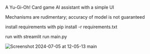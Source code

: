 A Yu-Gi-Oh! Card game AI assistant with a simple UI

Mechanisms are rudimentary; accuracy of model is not guaranteed

install requirements with 
pip install -r requirements.txt

run with 
streamlit run main.py

![Screenshot 2024-07-05 at 12-05-13 main](https://github.com/kh-nguyen-le/llm-project/assets/5544666/ec4a9f08-daf4-4188-887c-43db162db40a)
